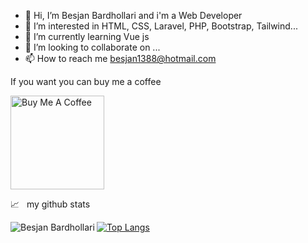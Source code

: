 - 👋 Hi, I’m Besjan Bardhollari and i'm a Web Developer
- 👀 I’m interested in HTML, CSS, Laravel, PHP, Bootstrap, Tailwind...
- 🌱 I’m currently learning Vue js
- 💞️ I’m looking to collaborate on ...
- 📫 How to reach me besjan1388@hotmail.com

<!---
bling1388/bling1388 is a ✨ special ✨ repository because its `README.md` (this file) appears on your GitHub profile.
You can click the Preview link to take a look at your changes.
--->

  <p>If you want you can buy me a coffee</p>
   <a href="[https://www.buymeacoffee.com/roxheifraholli](https://bmc.link/besjan1388V)" rel="nofollow">
  <img src="https://camo.githubusercontent.com/45ce6667a35b63fd6a1ba6978d030a7f52ff5b1b262c5c8aa3ece29afc469ac8/68747470733a2f2f63646e2e6275796d6561636f666665652e636f6d2f627574746f6e732f76322f64656661756c742d7265642e706e67" alt="Buy Me A Coffee" width="150" data-canonical-src="https://cdn.buymeacoffee.com/buttons/v2/default-red.png" style="max-width: 100%;">
</a>

<p dir="auto"><g-emoji class="g-emoji" alias="chart_with_upwards_trend" fallback-src="https://github.githubassets.com/images/icons/emoji/unicode/1f4c8.png">📈</g-emoji> &nbsp; my github stats</p>

<p align="center" dir="auto">
<a target="_blank" rel="noopener noreferrer nofollow" href="[https://camo.githubusercontent.com/5fbfdc072d663cc3c061d6f5ad393dd500b3fcce448b784966388ac9f40c6005/68747470733a2f2f6769746875622d726561646d652d73746174732e76657263656c2e6170702f6170693f757365726e616d653d726f78686569667261686f6c6c693126636f756e745f707269766174653d747275652673686f775f69636f6e733d74727565267468656d653d7377696674](https://github.com/bling1388)"><img align="left" src="https://camo.githubusercontent.com/5fbfdc072d663cc3c061d6f5ad393dd500b3fcce448b784966388ac9f40c6005/68747470733a2f2f6769746875622d726561646d652d73746174732e76657263656c2e6170702f6170693f757365726e616d653d726f78686569667261686f6c6c693126636f756e745f707269766174653d747275652673686f775f69636f6e733d74727565267468656d653d7377696674" alt="Besjan Bardhollari" data-canonical-src="https://github-readme-stats.vercel.app/api?username=bling1388&amp;count_private=true&amp;show_icons=true&amp;theme=swift" style="max-width: 100%;"></a>
</p>

<p dir="auto"><a target="_blank" rel="noopener noreferrer nofollow" href="[https://camo.githubusercontent.com/5d19ec1d150f08f77e1bf4903ec72855e62f66e0771c6c370525a70690be4f5f/68747470733a2f2f6769746875622d726561646d652d73746174732e76657263656c2e6170702f6170692f746f702d6c616e67732f3f757365726e616d653d726f78686569667261686f6c6c6931](https://github.com/bling1388)"><img src="https://camo.githubusercontent.com/5d19ec1d150f08f77e1bf4903ec72855e62f66e0771c6c370525a70690be4f5f/68747470733a2f2f6769746875622d726561646d652d73746174732e76657263656c2e6170702f6170692f746f702d6c616e67732f3f757365726e616d653d726f78686569667261686f6c6c6931" alt="Top Langs" data-canonical-src="https://github-readme-stats.vercel.app/api/top-langs/?username=bling1388" style="max-width: 100%;"></a></p>
